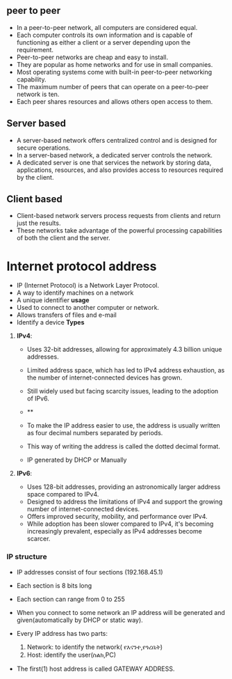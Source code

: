 ## peer to peer


- In a peer-to-peer network, all computers are considered equal.
- Each computer controls its own information and is capable of functioning as either a client or a server depending upon the requirement.
- Peer-to-peer networks are cheap and easy to install.
- They are popular as home networks and for use in small companies.
- Most operating systems come with built-in peer-to-peer networking capability.
- The maximum number of peers that can operate on a peer-to-peer network is ten.
- Each peer shares resources and allows others open access to them.
## Server based

- A server-based network offers centralized control and is designed for secure operations.
- In a server-based network, a dedicated server controls the network.
- A dedicated server is one that services the network by storing data, applications, resources, and also provides access to resources required by the client.
## Client based

- Client-based network servers process requests from clients and return just the results.
- These networks take advantage of the powerful processing capabilities of both the client and the server.
# Internet protocol address

- IP (Internet Protocol) is a Network Layer Protocol.
- A way to identify machines on a network
- A unique identifier
**usage** 
- Used to connect to another computer or network.
- Allows transfers of files and e-mail
- Identify a device
**Types**
1. **IPv4**:
    
    - Uses 32-bit addresses, allowing for approximately 4.3 billion unique addresses.
    - Limited address space, which has led to IPv4 address exhaustion, as the number of internet-connected devices has grown.
    - Still widely used but facing scarcity issues, leading to the adoption of IPv6.
    - **

    - To make the IP address easier to use, the address is usually written as four decimal numbers separated by periods. 
    - This way of writing the address is called the dotted decimal format.
    - IP generated by DHCP or Manually

1. **IPv6**:
    
    - Uses 128-bit addresses, providing an astronomically larger address space compared to IPv4.
    - Designed to address the limitations of IPv4 and support the growing number of internet-connected devices.
    - Offers improved security, mobility, and performance over IPv4.
    - While adoption has been slower compared to IPv4, it's becoming increasingly prevalent, especially as IPv4 addresses become scarcer.
### IP structure
- IP addresses consist of four sections (192.168.45.1)
- Each section is 8 bits long
- Each section can range from 0 to 255
- When you connect to some network an IP address will be generated and given(automatically by DHCP or static way).

- Every IP address has two parts: 
     1. Network: to identify the network( የእናንተ,የጎረቤት)
     2. Host: identify the user(ስልክ,PC)
- The first(1) host address is called GATEWAY ADDRESS.


   


